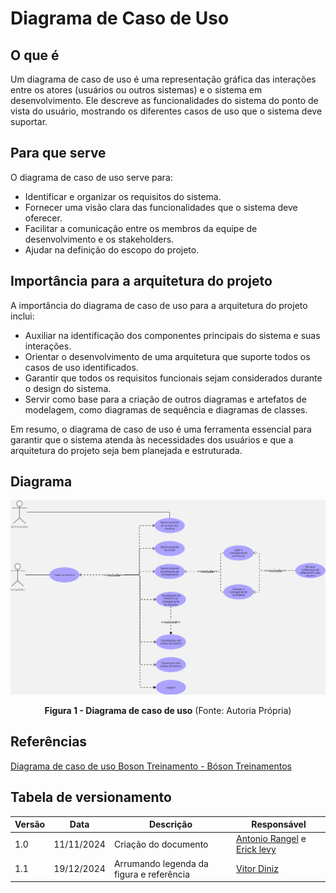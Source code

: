 # Diagrama de Caso de Uso

## O que é

Um diagrama de caso de uso é uma representação gráfica das interações entre os atores (usuários ou outros sistemas) e o sistema em desenvolvimento. Ele descreve as funcionalidades do sistema do ponto de vista do usuário, mostrando os diferentes casos de uso que o sistema deve suportar.

## Para que serve

O diagrama de caso de uso serve para:

- Identificar e organizar os requisitos do sistema.
- Fornecer uma visão clara das funcionalidades que o sistema deve oferecer.
- Facilitar a comunicação entre os membros da equipe de desenvolvimento e os stakeholders.
- Ajudar na definição do escopo do projeto.

## Importância para a arquitetura do projeto

A importância do diagrama de caso de uso para a arquitetura do projeto inclui:

- Auxiliar na identificação dos componentes principais do sistema e suas interações.
- Orientar o desenvolvimento de uma arquitetura que suporte todos os casos de uso identificados.
- Garantir que todos os requisitos funcionais sejam considerados durante o design do sistema.
- Servir como base para a criação de outros diagramas e artefatos de modelagem, como diagramas de sequência e diagramas de classes.

Em resumo, o diagrama de caso de uso é uma ferramenta essencial para garantir que o sistema atenda às necessidades dos usuários e que a arquitetura do projeto seja bem planejada e estruturada.

## Diagrama

![Diagrama de caso de uso](../assets/software/Diagrama%20de%20Caso%20de%20uso%20PI2.jpg#zoom)

<center><b>Figura 1 - Diagrama de caso de uso</b> (Fonte: Autoria Própria)</center>

## Referências

[Diagrama de caso de uso Boson Treinamento - Bóson Treinamentos](https://www.youtube.com/watch?v=K-BaRfFx0mA#zoom)

## Tabela de versionamento

| Versão | Data       | Descrição                                | Responsável                                                                                         |
| ------ | ---------- | ---------------------------------------- | --------------------------------------------------------------------------------------------------- |
| 1.0    | 11/11/2024 | Criação do documento                     | [Antonio Rangel](https://gitlab.com/antonio.rangel.02) e [Erick levy](https://gitlab.com/Ericklevy) |
| 1.1    | 19/12/2024 | Arrumando legenda da figura e referência | [Vitor Diniz](https://gitlab.com/vitordiniz25)                                                      |
